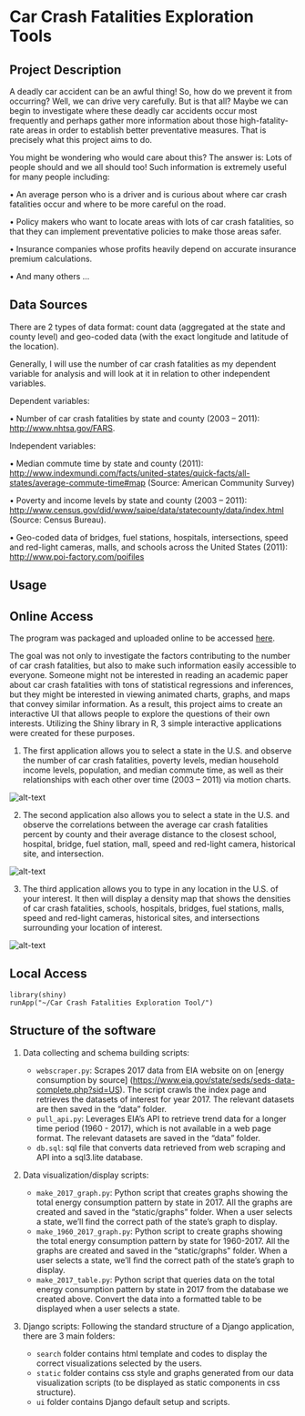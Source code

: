 # Car Crash Fatalities Exploration Tools

## Project Description
A deadly car accident can be an awful thing! So, how do we prevent it from occurring? Well, we can drive very carefully. But is that all? Maybe we can begin to investigate where these deadly car accidents occur most frequently and perhaps gather more information about those high-fatality-rate areas in order to establish better preventative measures. That is precisely what this project aims to do.

You might be wondering who would care about this? The answer is: Lots of people should and we all should too! Such information is extremely useful for many people including:

•	An average person who is a driver and is curious about where car crash fatalities occur and where to be more careful on the road. 

•	Policy makers who want to locate areas with lots of car crash fatalities, so that they can implement preventative policies to make those areas safer.

•	Insurance companies whose profits heavily depend on accurate insurance premium calculations.

•	And many others …

## Data Sources
There are 2 types of data format: count data (aggregated at the state and county level) and geo-coded data (with the exact longitude and latitude of the location). 

Generally, I will use the number of car crash fatalities as my dependent variable for analysis and will look at it in relation to other independent variables. 

Dependent variables: 

•	Number of car crash fatalities by state and county (2003 – 2011):
http://www.nhtsa.gov/FARS. 

Independent variables:

•	Median commute time by state and county (2011):
http://www.indexmundi.com/facts/united-states/quick-facts/all-states/average-commute-time#map 
(Source: American Community Survey)

•	Poverty and income levels by state and county (2003 – 2011):
http://www.census.gov/did/www/saipe/data/statecounty/data/index.html 
(Source: Census Bureau).

•	Geo-coded data of bridges, fuel stations, hospitals, intersections, speed and red-light cameras, malls, and schools across the United States (2011):
http://www.poi-factory.com/poifiles 

## Usage
## Online Access
The program was packaged and uploaded online to be accessed [here](https://us-energy-consumption.herokuapp.com/).

The goal was not only to investigate the factors contributing to the number of car crash fatalities, but also to make such information easily accessible to everyone. Someone might not be interested in reading an academic paper about car crash fatalities with tons of statistical regressions and inferences, but they might be interested in viewing animated charts, graphs, and maps that convey similar information. As a result, this project aims to create an interactive UI that allows people to explore the questions of their own interests. Utilizing the Shiny library in R, 3 simple interactive applications were created for these purposes.

1.	The first application allows you to select a state in the U.S. and observe the number of car crash fatalities, poverty levels, median household income levels, population, and median commute time, as well as their relationships with each other over time (2003 – 2011) via motion charts. 

![alt-text](image/app1.png)

2. The second application also allows you to select a state in the U.S. and observe the correlations between the average car crash fatalities percent by county and their average distance to the closest school, hospital, bridge, fuel station, mall, speed and red-light camera, historical site, and intersection.

![alt-text](image/app2.png)

3.	The third application allows you to type in any location in the U.S. of your interest. It then will display a density map that shows the densities of car crash fatalities, schools, hospitals, bridges, fuel stations, malls, speed and red-light cameras, historical sites, and intersections surrounding your location of interest.

![alt-text](image/app3.png)

## Local Access
```
library(shiny)
runApp("~/Car Crash Fatalities Exploration Tool/")
```

## Structure of the software

1. Data collecting and schema building scripts:
    - `webscraper.py`: Scrapes 2017 data from EIA website on on [energy consumption by source] (https://www.eia.gov/state/seds/seds-data-complete.php?sid=US). The script crawls the index page and retrieves the datasets of interest for year 2017. The relevant datasets are then saved in the “data” folder.
    - `pull_api.py`: Leverages EIA’s API to retrieve trend data for a longer time period (1960 - 2017), which is not available in a web page format. The relevant datasets are saved in the “data” folder.
    - `db.sql`: sql file that converts data retrieved from web scraping and API into a sql3.lite database.

2. Data visualization/display scripts:
    - `make_2017_graph.py`: Python script that creates graphs showing the total energy consumption pattern by state in 2017. All the graphs are created and saved in the “static/graphs” folder. When a user selects a state, we’ll find the correct path of the state’s graph to display.
    - `make_1960_2017_graph.py`: Python script to create graphs showing the total energy consumption pattern by state for 1960-2017. All the graphs are created and saved in the “static/graphs” folder. When a user selects a state, we’ll find the correct path of the state’s graph to display.
    - `make_2017_table.py`: Python script that queries data on the total energy consumption pattern by state in 2017 from the database we created above. Convert the data into a formatted table to be displayed when a user selects a state.

3. Django scripts: 
Following the standard structure of a Django application, there are 3 main folders:
    - `search` folder contains html template and codes to display the correct visualizations selected by the users.
    - `static` folder contains css style and graphs generated from our data visualization scripts (to be displayed as static components in css structure).
    - `ui` folder contains Django default setup and scripts.
